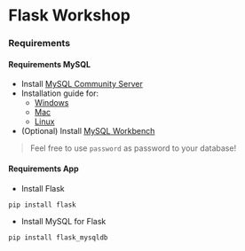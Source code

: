 # Flask Workshop

### Requirements

#### Requirements MySQL

- Install [MySQL Community Server](https://dev.mysql.com/downloads/mysql/)
- Installation guide for:
  - [Windows](https://www.youtube.com/watch?v=u96rVINbAUI)
  - [Mac](https://gist.github.com/nrollr/3f57fc15ded7dddddcc4e82fe137b58e)
  - [Linux](https://dev.mysql.com/doc/mysql-apt-repo-quick-guide/en/#apt-repo-fresh-install)
- (Optional) Install
  [MySQL Workbench](https://dev.mysql.com/downloads/workbench/)

> Feel free to use `password` as password to your database!

#### Requirements App

- Install Flask
```
pip install flask
```

- Install MySQL for Flask
```
pip install flask_mysqldb
```